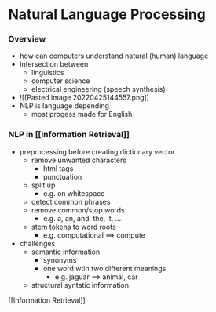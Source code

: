 # Natural Language Processing
### Overview
+ how can computers understand natural (human) language
+  intersection between
	+ linguistics
	+ computer science
	+ electrical engineering (speech synthesis)
+ ![[Pasted image 20220425144557.png]]
+ NLP is language depending
	+ most progess made for English

### NLP in [[Information Retrieval]]
+ preprocessing before creating dictionary vector
	+ remove unwanted characters
		+ html tags
		+ punctuation
	+ split up
		+ e.g. on whitespace
	+ detect common phrases
	+ remove common/stop words
		+ e.g. a, an, and, the, it, ...
	+ stem tokens to word roots
		+ e.g. computational ==> compute
+ challenges
	+ semantic information
		+ synonyms
		+ one word wtih two different meanings
			+ e.g. jaguar ==> animal, car
	+ structural syntatic information 


[[Information Retrieval]]